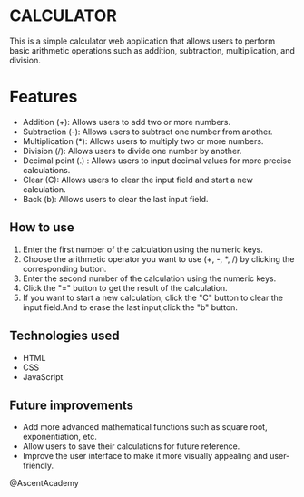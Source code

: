 # CALCULATOR

This is a simple calculator web application that allows users to perform basic arithmetic operations such as addition, subtraction, multiplication, and division.

# Features

 - Addition (+): Allows users to add two or more numbers.
 - Subtraction (-): Allows users to subtract one number from another.
 - Multiplication (*): Allows users to multiply two or more numbers.
 - Division (/): Allows users to divide one number by another.
 - Decimal point (.) : Allows users to input decimal values for more
   precise calculations.
 - Clear (C): Allows users to clear the input field and start a new
   calculation.
 - Back (b): Allows users to clear the last input field.

## How to use
1. Enter the first number of the calculation using the numeric keys.
2. Choose the arithmetic operator you want to use (+, -, *, /) by clicking the corresponding button.
3. Enter the second number of the calculation using the numeric keys.
4. Click the "=" button to get the result of the calculation.
5. If you want to start a new calculation, click the "C" button to clear the input field.And to erase the last input,click the "b" button.


## Technologies used

 - HTML
 - CSS
 - JavaScript

## Future improvements

 - Add more advanced mathematical functions such as square root,
   exponentiation, etc.
 - Allow users to save their calculations for future reference.
 - Improve the user interface to make it more visually appealing and
   user-friendly.
   
   
   
 @AscentAcademy
